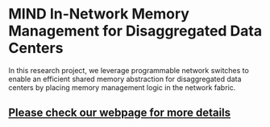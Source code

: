 # MIND In-Network Memory Management for Disaggregated Data Centers
In this research project, we leverage programmable network switches to enable an efficient shared memory abstraction for disaggregated data centers by placing memory management logic in the network fabric.

## [Please check our webpage for more details](https://Yale-NeRD.github.io/mind/)
